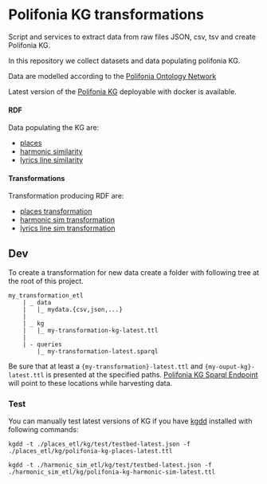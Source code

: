 # Polifonia KG transformations

Script and services to extract data from raw files JSON, csv, tsv and create Polifonia KG.

In this repository we collect datasets and data populating polifonia KG.


Data are modelled according to the [Polifonia Ontology Network](https://github.com/polifonia-project/ON)

Latest version of the [Polifonia KG](https://github.com/polifonia-project/kg_sparql_endpoint) deployable with docker is available.

#### RDF

Data populating the KG are:

- [places](places_etl/kg/polifonia-kg-places-latest.ttl)
- [harmonic similarity](harmonic_sim_etl/kg/polifonia-kg-harmonic-sim-latest.ttl)
- [lyrics line similarity](linelyric_sim_etl/kg/polifonia-kg-linelyr-latest.ttl)


#### Transformations

Transformation producing RDF are:

- [places transformation](places_etl/queries/places-latest.sparql)
- [harmonic sim transformation](harmonic_sim_etl/queries/harmonic-similarity-latest.sparql)
- [lyrics line sim transformation](linelyric_sim_etl/queries/linelyr-similarity-latest.sparql)


## Dev

To create a transformation for new data create a folder with following tree at the root of this project.

```
my_transformation_etl
    | _ data
    |   |_ mydata.{csv,json,...}
    |
    | _ kg
    |   |_ my-transformation-kg-latest.ttl
    |
    | - queries
        |_ my-transformation-latest.sparql
```

Be sure that at least a `{my-transformation}-latest.ttl` and `{my-ouput-kg}-latest.ttl` is presented at the specified paths.
[Polifonia KG Sparql Endpoint](https://github.com/polifonia-project/kg_sparql_endpoint) will point to these locations while harvesting data.


### Test

You can manually test latest versions of KG if you have [kgdd](https://github.com/ccolonna/kgdd) installed with following commands:

`kgdd -t ./places_etl/kg/test/testbed-latest.json -f ./places_etl/kg/polifonia-kg-places-latest.ttl`

`kgdd -t ./harmonic_sim_etl/kg/test/testbed-latest.json -f ./harmonic_sim_etl/kg/polifonia-kg-harmonic-sim-latest.ttl`



